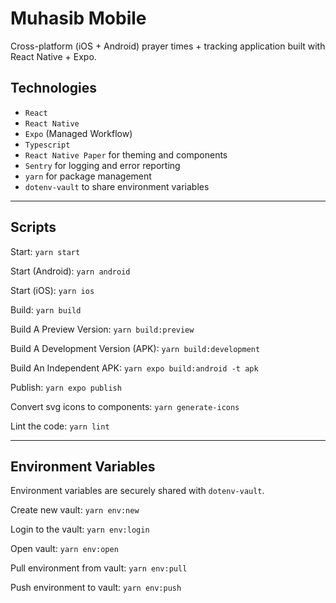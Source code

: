 # Muhasib Mobile

Cross-platform (iOS + Android) prayer times + tracking application built with React Native + Expo.

## Technologies

- `React`
- `React Native`
- `Expo` (Managed Workflow)
- `Typescript`
- `React Native Paper` for theming and components
- `Sentry` for logging and error reporting
- `yarn` for package management
- `dotenv-vault` to share environment variables

---

## Scripts

Start: `yarn start`

Start (Android): `yarn android`

Start (iOS): `yarn ios`

Build: `yarn build`

Build A Preview Version: `yarn build:preview`

Build A Development Version (APK): `yarn build:development`

Build An Independent APK: `yarn expo build:android -t apk`

Publish: `yarn expo publish`

Convert svg icons to components: `yarn generate-icons`

Lint the code: `yarn lint`

---

## Environment Variables

Environment variables are securely shared with `dotenv-vault`.

Create new vault: `yarn env:new`

Login to the vault: `yarn env:login`

Open vault: `yarn env:open`

Pull environment from vault: `yarn env:pull`

Push environment to vault: `yarn env:push`
